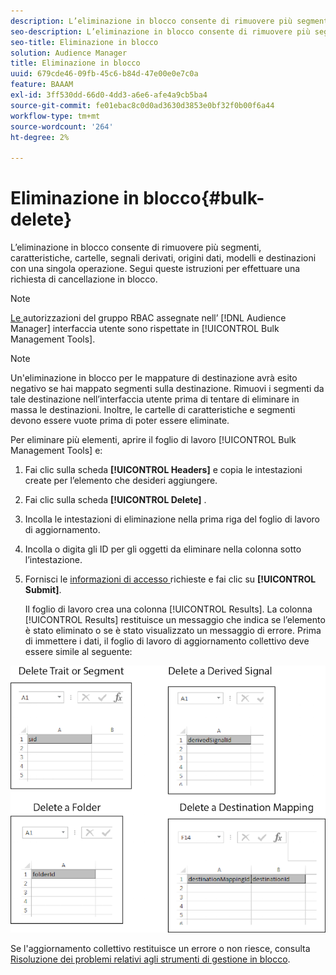 ```yaml
---
description: L’eliminazione in blocco consente di rimuovere più segmenti, caratteristiche, cartelle, segnali derivati, origini dati, modelli e destinazioni con una singola operazione. Segui queste istruzioni per effettuare una richiesta di cancellazione in blocco.
seo-description: L’eliminazione in blocco consente di rimuovere più segmenti, caratteristiche, cartelle, segnali derivati, origini dati, modelli e destinazioni con una singola operazione. Segui queste istruzioni per effettuare una richiesta di cancellazione in blocco.
seo-title: Eliminazione in blocco
solution: Audience Manager
title: Eliminazione in blocco
uuid: 679cde46-09fb-45c6-b84d-47e00e0e7c0a
feature: BAAAM
exl-id: 3ff530dd-66d0-4dd3-a6e6-afe4a9cb5ba4
source-git-commit: fe01ebac8c0d0ad3630d3853e0bf32f0b00f6a44
workflow-type: tm+mt
source-wordcount: '264'
ht-degree: 2%

---
```


# Eliminazione in blocco{#bulk-delete}

L’eliminazione in blocco consente di rimuovere più segmenti, caratteristiche, cartelle, segnali derivati, origini dati, modelli e destinazioni con una singola operazione. Segui queste istruzioni per effettuare una richiesta di cancellazione in blocco.

<!-- 

<p>t_bulk_delete.xml </p>

 -->

>[!NOTE]
>
>[Le ](../../features/administration/administration-overview.md) autorizzazioni del gruppo RBAC assegnate nell’ [!DNL Audience Manager] interfaccia utente sono rispettate in  [!UICONTROL Bulk Management Tools].

>[!NOTE]
>
>Un&#39;eliminazione in blocco per le mappature di destinazione avrà esito negativo se hai mappato segmenti sulla destinazione. Rimuovi i segmenti da tale destinazione nell’interfaccia utente prima di tentare di eliminare in massa le destinazioni. Inoltre, le cartelle di caratteristiche e segmenti devono essere vuote prima di poter essere eliminate.

Per eliminare più elementi, aprire il foglio di lavoro [!UICONTROL Bulk Management Tools] e:

1. Fai clic sulla scheda **[!UICONTROL Headers]** e copia le intestazioni create per l’elemento che desideri aggiungere.
2. Fai clic sulla scheda **[!UICONTROL Delete]** .
3. Incolla le intestazioni di eliminazione nella prima riga del foglio di lavoro di aggiornamento.
4. Incolla o digita gli ID per gli oggetti da eliminare nella colonna sotto l’intestazione.
5. Fornisci le [informazioni di accesso ](../../reference/bulk-management-tools/bulk-management-intro.md#auth-reqs) richieste e fai clic su **[!UICONTROL Submit]**.

   Il foglio di lavoro crea una colonna [!UICONTROL Results]. La colonna [!UICONTROL Results] restituisce un messaggio che indica se l’elemento è stato eliminato o se è stato visualizzato un messaggio di errore.
Prima di immettere i dati, il foglio di lavoro di aggiornamento collettivo deve essere simile al seguente:

![](assets/delete.png)

Se l&#39;aggiornamento collettivo restituisce un errore o non riesce, consulta [Risoluzione dei problemi relativi agli strumenti di gestione in blocco](../../reference/bulk-management-tools/bulk-troubleshooting.md).
